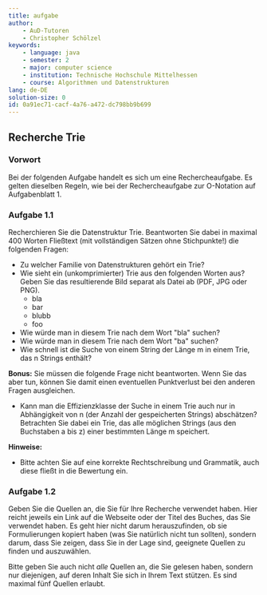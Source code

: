 ```yaml
---
title: aufgabe
author:
    - AuD-Tutoren
    - Christopher Schölzel
keywords:
    - language: java
    - semester: 2
    - major: computer science
    - institution: Technische Hochschule Mittelhessen
    - course: Algorithmen und Datenstrukturen
lang: de-DE
solution-size: 0
id: 0a91ec71-cacf-4a76-a472-dc798bb9b699
---
```


## Recherche Trie

### Vorwort

Bei der folgenden Aufgabe handelt es sich um eine Rechercheaufgabe. Es gelten dieselben Regeln, wie bei der Rechercheaufgabe zur O-Notation auf Aufgabenblatt 1.

### Aufgabe 1.1

Recherchieren Sie die Datenstruktur Trie. Beantworten Sie dabei in maximal 400 Worten Fließtext (mit vollständigen Sätzen ohne Stichpunkte!) die folgenden Fragen:

* Zu welcher Familie von Datenstrukturen gehört ein Trie?
* Wie sieht ein (unkomprimierter) Trie aus den folgenden Worten aus? Geben Sie das resultierende Bild separat als Datei ab (PDF, JPG oder PNG).
  * bla
  * bar
  * blubb
  * foo
* Wie würde man in diesem Trie nach dem Wort "bla" suchen?
* Wie würde man in diesem Trie nach dem Wort "ba" suchen?
* Wie schnell ist die Suche von einem String der Länge m in einem Trie, das n Strings enthält?

**Bonus:** Sie müssen die folgende Frage nicht beantworten. Wenn Sie das aber tun, können Sie damit einen eventuellen Punktverlust bei den anderen Fragen ausgleichen.

* Kann man die Effizienzklasse der Suche in einem Trie auch nur in Abhängigkeit von n (der Anzahl der gespeicherten Strings) abschätzen? Betrachten Sie dabei ein Trie, das alle möglichen Strings (aus den Buchstaben a bis z) einer bestimmten Länge m speichert.

**Hinweise:**

* Bitte achten Sie auf eine korrekte Rechtschreibung und Grammatik, auch diese fließt in die Bewertung ein.

### Aufgabe 1.2

Geben Sie die Quellen an, die Sie für Ihre Recherche verwendet haben. Hier reicht jeweils ein Link auf die Webseite oder der Titel des Buches, das Sie verwendet haben.
Es geht hier nicht darum herauszufinden, ob sie Formulierungen kopiert haben (was Sie natürlich nicht tun sollten), sondern darum, dass Sie zeigen, dass Sie in der Lage sind, geeignete Quellen zu finden und auszuwählen.

Bitte geben Sie auch nicht *alle* Quellen an, die Sie gelesen haben, sondern nur diejenigen, auf deren Inhalt Sie sich in Ihrem Text stützen.
Es sind maximal fünf Quellen erlaubt.
